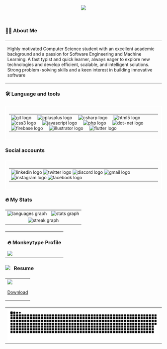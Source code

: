 <div align="center" >
  <img height="300" style="text-align: center; margin-bottom: 30px;" src="https://github.com/user-attachments/assets/ffe8725f-38a5-4afd-93c6-1f6e6bdbafed" />
</div>
<div>
<h3 align="left">👩‍💻  About Me</h3>

###

<table>
  <tr>
    <td>
      <p align="left" >Highly motivated Computer Science student with an excellent academic background and a passion for Software Engineering and Machine Learning. A fast typist and quick learner, always eager to explore new technologies and develop efficient, scalable, and intelligent solutions. Strong problem-solving skills and a keen interest in building innovative software</p>
    </td>
  </tr>
</table>

</div>

###

<h3 align="left">🛠 Language and tools</h3>

###

<div align="left"  style="border:2px solid white; padding:10px">
  <table>
  <tr>
    <td>
      <img src="https://cdn.jsdelivr.net/gh/devicons/devicon/icons/git/git-original.svg" height="40" alt="git logo"  />
  <img width="12" />
  <img src="https://cdn.jsdelivr.net/gh/devicons/devicon/icons/cplusplus/cplusplus-original.svg" height="40" alt="cplusplus logo"  />
  <img width="12" />
  <img src="https://cdn.jsdelivr.net/gh/devicons/devicon/icons/csharp/csharp-original.svg" height="40" alt="csharp logo"  />
  <img width="12" />
  <img src="https://cdn.jsdelivr.net/gh/devicons/devicon/icons/html5/html5-original.svg" height="40" alt="html5 logo"  />
  <img width="12" />
  <img src="https://cdn.jsdelivr.net/gh/devicons/devicon/icons/css3/css3-original.svg" height="40" alt="css3 logo"  />
  <img width="12" />
  <img src="https://cdn.jsdelivr.net/gh/devicons/devicon/icons/javascript/javascript-original.svg" height="40" alt="javascript logo"  />
  <img width="12" />
  <img src="https://cdn.jsdelivr.net/gh/devicons/devicon/icons/php/php-original.svg" height="40" alt="php logo"  />
  <img width="12" />
  <img src="https://cdn.jsdelivr.net/gh/devicons/devicon/icons/dot-net/dot-net-original.svg" height="40" alt="dot-net logo"  />
  <img width="12" />
  <img src="https://cdn.jsdelivr.net/gh/devicons/devicon/icons/firebase/firebase-plain-wordmark.svg" height="40" alt="firebase logo"  />
  <img width="12" />
  <img src="https://cdn.jsdelivr.net/gh/devicons/devicon/icons/illustrator/illustrator-plain.svg" height="40" alt="illustrator logo"  />
  <img width="12" />
  <img src="https://cdn.jsdelivr.net/gh/devicons/devicon/icons/flutter/flutter-original.svg" height="40" alt="flutter logo"  />
    </td>
  </tr>
</table>
 
</div>

###

<h3 align="left"> Social accounts</h3>

###

<div align="left"  style="border:2px solid white; padding:10px">
  <table>
  <tr>
    <td>
       <img src="https://raw.githubusercontent.com/maurodesouza/profile-readme-generator/master/src/assets/icons/social/linkedin/default.svg" width="52" height="40" alt="linkedin logo"  />
  <img src="https://raw.githubusercontent.com/maurodesouza/profile-readme-generator/master/src/assets/icons/social/twitter/default.svg" width="52" height="40" alt="twitter logo"  />
  <img src="https://raw.githubusercontent.com/maurodesouza/profile-readme-generator/master/src/assets/icons/social/discord/default.svg" width="52" height="40" alt="discord logo"  />
  <img src="https://raw.githubusercontent.com/maurodesouza/profile-readme-generator/master/src/assets/icons/social/gmail/default.svg" width="52" height="40" alt="gmail logo"  />
  <img src="https://raw.githubusercontent.com/maurodesouza/profile-readme-generator/master/src/assets/icons/social/instagram/default.svg" width="52" height="40" alt="instagram logo"  />
  <img src="https://raw.githubusercontent.com/maurodesouza/profile-readme-generator/master/src/assets/icons/social/facebook/default.svg" width="52" height="40" alt="facebook logo"  />
    </td>
  </tr>
</table>
 
</div>

###

<h3 align="left">🔥   My Stats </h3>

###

<div align="left">
<table>
<tr>
<td><img src="https://github-readme-stats.vercel.app/api/top-langs?username=Tishat2247019&locale=en&hide_title=false&layout=compact&card_width=320&langs_count=5&theme=dracula&hide_border=false&order=2" height="150" alt="languages graph"  />
</td>
<td><img src="https://github-readme-stats.vercel.app/api?username=Tishat2247019&hide_title=false&hide_rank=false&show_icons=true&include_all_commits=true&count_private=true&disable_animations=false&theme=dracula&locale=en&hide_border=false&order=1" height="150" alt="stats graph"  />
</td>
</tr>
<tr>
<td colspan="2" align="center">
<img src="https://streak-stats.demolab.com?user=Tishat2247019&locale=en&mode=daily&theme=dark&hide_border=false&border_radius=5&order=3" height="220" alt="streak graph"  />
</td>
</tr>
</table>

</div>


###
 <table>
    <tr>
      <td>
 <div align="left" >
<h3 align="left">🔥   Monkeytype Profile </h3>
  <img height="250" src="https://github.com/user-attachments/assets/bd9fc0f0-4028-4d08-a6c0-7d8d7004e3c5"  />
</div>
      </td>
    </tr>
  </table>




###

<h3 align="left"><img src="https://github.com/user-attachments/assets/1b99ae69-63e5-4bc5-834b-c06d9d75a75d" height="20px">&nbsp; &nbsp;Resume</h3>

###

<div align="left">
  <table>
    <tr>
      <td>
  <img src="https://github.com/user-attachments/assets/5b040503-0f31-4496-8c4a-354e6299a50c" height="100px">
  <p align="left"><a href="https://github.com/Tishat2247019/Tishat2247019/blob/77f8e99fe2aa76088240ffc73a0fca1e3fb34cd0/Abu_Towsif_cv.pdf?raw=true">Download</a></p>
      </td>
    </tr>
  </table>
</div>

###

<div align="left">
  <table>
    <tr>
      <td>
 <picture>
  <source media="(prefers-color-scheme: dark)" srcset="https://raw.githubusercontent.com/Tishat2247019/Tishat2247019/output/github-snake-dark.svg" />
  <source media="(prefers-color-scheme: light)" srcset="https://raw.githubusercontent.com/Tishat2247019/Tishat2247019/output/github-snake.svg" />
  <img alt="github-snake" src="https://raw.githubusercontent.com/Tishat2247019/Tishat2247019/output/github-snake.svg" />
</picture>
      </td>
    </tr>
  </table>
</div>
